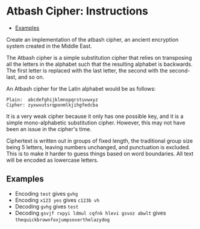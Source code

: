 # Atbash Cipher: Instructions

- [Examples](#examples)

Create an implementation of the atbash cipher, an ancient encryption system
created in the Middle East.

The Atbash cipher is a simple substitution cipher that relies on transposing all
the letters in the alphabet such that the resulting alphabet is backwards. The
first letter is replaced with the last letter, the second with the second-last,
and so on.

An Atbash cipher for the Latin alphabet would be as follows:

```text
Plain:  abcdefghijklmnopqrstuvwxyz
Cipher: zyxwvutsrqponmlkjihgfedcba
```

It is a very weak cipher because it only has one possible key, and it is a
simple mono-alphabetic substitution cipher. However, this may not have been an
issue in the cipher's time.

Ciphertext is written out in groups of fixed length, the traditional group size
being 5 letters, leaving numbers unchanged, and punctuation is excluded. This is
to make it harder to guess things based on word boundaries. All text will be
encoded as lowercase letters.

## Examples

- Encoding `test` gives `gvhg`
- Encoding `x123 yes` gives `c123b vh`
- Decoding `gvhg` gives `test`
- Decoding `gsvjf rxpyi ldmul cqfnk hlevi gsvoz abwlt` gives
  `thequickbrownfoxjumpsoverthelazydog`

